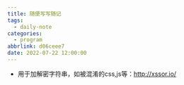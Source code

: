 ```yaml
---
title: 随便写写随记
tags:
  - daily-note
categories:
  - program
abbrlink: d06ceee7
date: 2022-07-22 12:00:00
---
```


- 用于加解密字符串，如被混淆的css,js等：http://xssor.io/  
